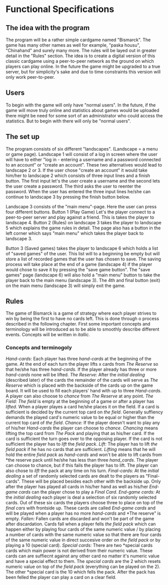 # Functional Specifications

## The idea with the program

The program will be a rather simple cardgame named "Bismarck". The game has many other names as well for example, "paska housu", "Chinahand" and surely many more. The rules will be layed out in greater detail in the "Rules" section. The idea is to create a digital version of this classic cardgame using a peer-to-peer network as the ground on which players can play online. In the future the game might be upgraded to a true server, but for simplicity's sake and due to time constraints this version will only work peer-to-peer. 


## Users

To begin with the game will only have "normal users". In the future, if the game will move truly online and statistics about games would be uploaded there might be need for some sort of an administrator who could access the statistics. But to begin with there will only be "normal users".

## The set up

The program consists of six different "landscapes". (Landscape = a menu or game page).
Landscape 1 will consist of a log in screen where the user will have to either "log in - entering a username and a password connected to an account" or "create an account". These two alternatives would lead to landscape 2 or 3. 
If the user chose "create an account" it would take him/her to landscape 2 which consists of three input lines and a finish button. The first input let's the user create a username and the second lets the user create a password. The third asks the user to reenter the password. When the user has entered the three input lines he/she can continue to landscape 3 by pressing the finish button below. 

Landscape 3 consists of the "main menu"-page. Here the user can press four different buttons. Button 1 (Play Game) Let's the player connect to a peer-to-peer server and play against a friend. This is takes the player to landscape 4. Button 2 (Rules) on landscape 3 takes the player to landscape 5 which explains the game rules in detail. The page also has a button in the left corner which says "main menu" which takes the player back to landscape 3. 

Button 3 (Saved games) takes the player to landscape 6 which holds a list of "saved games" of the user. This list will to a beginning be empty but will store a list of recorded games that the user has chosen to save. The saving process will take place at the end of a game (landscape 4) if the player would chose to save it by pressing the "save game button". The "save games" page (landscape 6) will also hold a "main menu" button to take the player back to the main menu (landscape 3).
The 4th and final button (exit) on the main menu (landscape 3) will simply exit the game.    


## Rules

The game of Bismarck is a game of strategy where each player strives to win by being the first to have no cards left. This is done through o process described in the following chapter. First some important concepts and terminology will be introduced as to be able to smoothly describe different events. Concepts will be written in *itallic*.

### Concepts and terminogoly


*Hand-cards:* Each player has three *hand-cards* at the beginning of the game. At the end of each turn the player lifts x cards from *The Reserve* so that he/she has three *hand-cards*. If the player already has three or more *hand-cards* none will be lifted.
*The Reserve:* After the *initial dealing* (described later) of the cards the remainder of the cards will serve as *The Reserve* which is placed with the backside of the cards up on the game board. It will be used to fill each players' hand with up to three *Hand-cards*. A player can also choose to *chance* from *The Reserve* at any point.
*The Field:* *The field* is empty at the beginning of a game or after a player has *lifted*. When a player playes a card he/she places it on the field. If a card is sufficient is decided by the current top card on *the field*. Generally suffiency demands the played card's numeric value to be equal or higher than the current top card of *the field*. 
*Chance:* If the player doesn't want to play any of his/her *Hand-cards* the player can choose to *chance*. *Chancing* means lifting the top card from *The Pack* and playing that as his/her card. If the card is sufficient the turn goes over to the opposing player. If the card is not sufficient the player has to *lift* the *field pack*. 
*Lift:* The player has to lift *the field pack* if he has no cards that are sufficient. *Lifting* means that he will hold the entire *field pack* as *hand-cards* and won't be able to lift cards from *the reserve pack until he/she has less than three *hand_cards*. The player can choose to chance, but if this fails the player has to lift. The player can also chose to *lift* the pack at any time on his turn. 
*Final-cards:* At the *initial dealing* a set of randomly selected cards are dealt to the players as "Final-cards". These will be placed besides each other with the backside up. Only after the player has played all cards in his/her hand as well as his/her *End-game cards* can the player chose to play a *Final Card*.
*End-game cards:* At the *initial dealing* each player is deal a selection of six randomly selected cards. Out of these six cards the players choose three to place on top of the *final cars* with frontside up. These cards are called *End-game cards* and will be played when a player has no more *hand-cards* and *The reserve" is empty.
*Fallen:* Fallen cards are discarded and won't be part of the game after discardation. Cards fall when a player fells *the field pack* which can happen either by playing four cards of the same numeric value / by placing a number of cards with the same numeric value so that there are four cards of the same numeric value in direct succesive order on *the field pack* or by playing a 10 (special card).
*Special cards:* There are two *special cards cards which main power is not derived from their numeric value. These cards can are suffiecnt against any other card no matter it's numeric value and have a special effect to them. The *special cards* are the 2 which resets numeric value on top of *the field pack* (everything can be played on the 2). The other *special card is the 10 which fells the pack. After the pack has been felled the player can play a card on a clear field.



